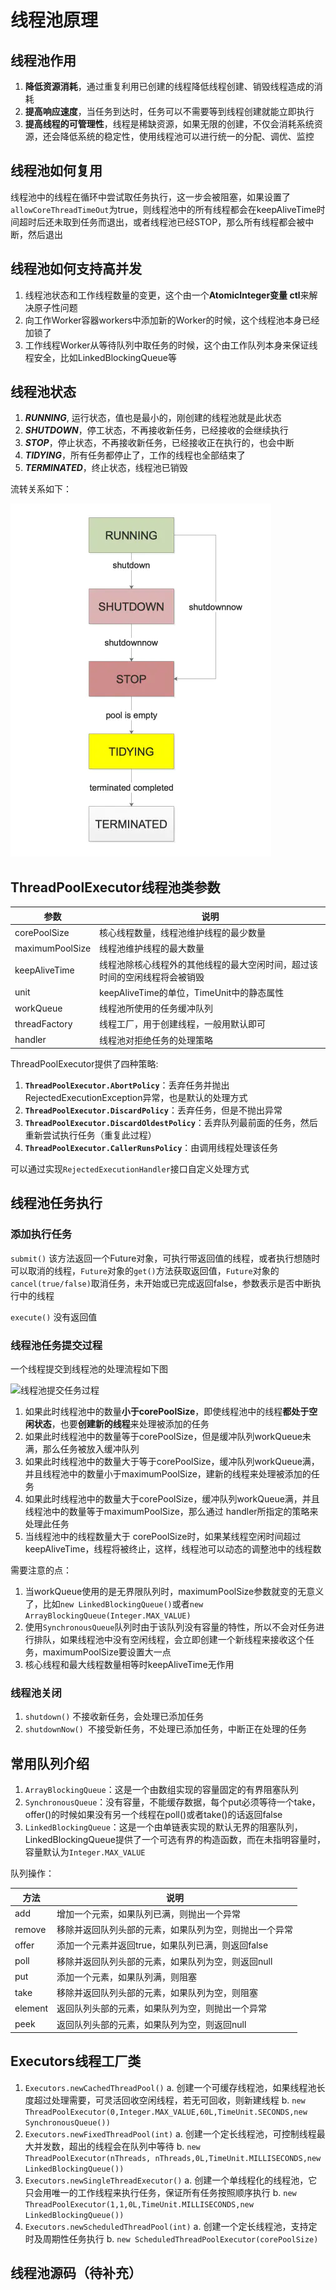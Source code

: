 # 线程池原理

## 线程池作用

1. **降低资源消耗**，通过重复利用已创建的线程降低线程创建、销毁线程造成的消耗
2. **提高响应速度**，当任务到达时，任务可以不需要等到线程创建就能立即执行
3. **提高线程的可管理性**，线程是稀缺资源，如果无限的创建，不仅会消耗系统资源，还会降低系统的稳定性，使用线程池可以进行统一的分配、调优、监控

## 线程池如何复用

线程池中的线程在循环中尝试取任务执行，这一步会被阻塞，如果设置了```allowCoreThreadTimeOut```为true，则线程池中的所有线程都会在keepAliveTime时间超时后还未取到任务而退出，或者线程池已经STOP，那么所有线程都会被中断，然后退出

## 线程池如何支持高并发

1. 线程池状态和工作线程数量的变更，这个由一个**AtomicInteger变量 ctl**来解决原子性问题
2. 向工作Worker容器workers中添加新的Worker的时候，这个线程池本身已经加锁了
3. 工作线程Worker从等待队列中取任务的时候，这个由工作队列本身来保证线程安全，比如LinkedBlockingQueue等

## 线程池状态

1. ***RUNNING***, 运行状态，值也是最小的，刚创建的线程池就是此状态
2. ***SHUTDOWN***，停工状态，不再接收新任务，已经接收的会继续执行
3. ***STOP***，停止状态，不再接收新任务，已经接收正在执行的，也会中断
4. ***TIDYING***，所有任务都停止了，工作的线程也全部结束了
5. ***TERMINATED***，终止状态，线程池已销毁

流转关系如下：

![线程池状态流转](./images/线程池状态流转.png)

## ThreadPoolExecutor线程池类参数

|参数|说明|
|---|---|
|corePoolSize|核心线程数量，线程池维护线程的最少数量|
|maximumPoolSize|线程池维护线程的最大数量|
| keepAliveTime|线程池除核心线程外的其他线程的最大空闲时间，超过该时间的空闲线程将会被销毁|
|unit|keepAliveTime的单位，TimeUnit中的静态属性|
|workQueue|线程池所使用的任务缓冲队列|
|threadFactory|线程工厂，用于创建线程，一般用默认即可|
|handler|线程池对拒绝任务的处理策略|

ThreadPoolExecutor提供了四种策略:
1. **```ThreadPoolExecutor.AbortPolicy```**：丢弃任务并抛出RejectedExecutionException异常，也是默认的处理方式
2. **```ThreadPoolExecutor.DiscardPolicy```**：丢弃任务，但是不抛出异常
3. **```ThreadPoolExecutor.DiscardOldestPolicy```**：丢弃队列最前面的任务，然后重新尝试执行任务（重复此过程）
4. **```ThreadPoolExecutor.CallerRunsPolicy```**：由调用线程处理该任务

可以通过实现```RejectedExecutionHandler```接口自定义处理方式

## 线程池任务执行

### 添加执行任务

```submit()``` 该方法返回一个Future对象，可执行带返回值的线程，或者执行想随时可以取消的线程，```Future```对象的```get()```方法获取返回值，```Future```对象的```cancel(true/false)```取消任务，未开始或已完成返回false，参数表示是否中断执行中的线程

```execute()``` 没有返回值

### 线程池任务提交过程

一个线程提交到线程池的处理流程如下图

![线程池提交任务过程](./images/线程池提交任务过程.png)

1. 如果此时线程池中的数量**小于corePoolSize**，即使线程池中的线程**都处于空闲状态**，也要**创建新的线程**来处理被添加的任务
2. 如果此时线程池中的数量等于corePoolSize，但是缓冲队列workQueue未满，那么任务被放入缓冲队列
3. 如果此时线程池中的数量大于等于corePoolSize，缓冲队列workQueue满，并且线程池中的数量小于maximumPoolSize，建新的线程来处理被添加的任务
4. 如果此时线程池中的数量大于corePoolSize，缓冲队列workQueue满，并且线程池中的数量等于maximumPoolSize，那么通过 handler所指定的策略来处理此任务
5. 当线程池中的线程数量大于 corePoolSize时，如果某线程空闲时间超过keepAliveTime，线程将被终止，这样，线程池可以动态的调整池中的线程数

需要注意的点：
1. 当workQueue使用的是无界限队列时，maximumPoolSize参数就变的无意义了，比如```new LinkedBlockingQueue()```或者```new ArrayBlockingQueue(Integer.MAX_VALUE)```
2. 使用```SynchronousQueue```队列时由于该队列没有容量的特性，所以不会对任务进行排队，如果线程池中没有空闲线程，会立即创建一个新线程来接收这个任务，maximumPoolSize要设置大一点
3. 核心线程和最大线程数量相等时keepAliveTime无作用

### 线程池关闭

1. ```shutdown()``` 不接收新任务，会处理已添加任务
2. ```shutdownNow() ```不接受新任务，不处理已添加任务，中断正在处理的任务

## 常用队列介绍

1. ```ArrayBlockingQueue```：这是一个由数组实现的容量固定的有界阻塞队列
2. ```SynchronousQueue```：没有容量，不能缓存数据，每个put必须等待一个take， offer()的时候如果没有另一个线程在poll()或者take()的话返回false
3. ```LinkedBlockingQueue```：这是一个由单链表实现的默认无界的阻塞队列，LinkedBlockingQueue提供了一个可选有界的构造函数，而在未指明容量时，容量默认为```Integer.MAX_VALUE```

队列操作：

|方法|说明|
|---|---|
|add|增加一个元索，如果队列已满，则抛出一个异常|
|remove|移除并返回队列头部的元素，如果队列为空，则抛出一个异常|
|offer|添加一个元素并返回true，如果队列已满，则返回false|
|poll|移除并返回队列头部的元素，如果队列为空，则返回null|
|put|添加一个元素，如果队列满，则阻塞|
|take|移除并返回队列头部的元素，如果队列为空，则阻塞|
|element|返回队列头部的元素，如果队列为空，则抛出一个异常|
|peek|返回队列头部的元素，如果队列为空，则返回null|

## Executors线程工厂类

1. ```Executors.newCachedThreadPool()```
    a. 创建一个可缓存线程池，如果线程池长度超过处理需要，可灵活回收空闲线程，若无可回收，则新建线程
    b. ```new ThreadPoolExecutor(0,Integer.MAX_VALUE,60L,TimeUnit.SECONDS,new SynchronousQueue())```
2. ```Executors.newFixedThreadPool(int)```
    a. 创建一个定长线程池，可控制线程最大并发数，超出的线程会在队列中等待
    b. ```new ThreadPoolExecutor(nThreads, nThreads,0L,TimeUnit.MILLISECONDS,new LinkedBlockingQueue())```
3. ```Executors.newSingleThreadExecutor()```
    a. 创建一个单线程化的线程池，它只会用唯一的工作线程来执行任务，保证所有任务按照顺序执行
    b. ```new ThreadPoolExecutor(1,1,0L,TimeUnit.MILLISECONDS,new LinkedBlockingQueue())```
4. ```Executors.newScheduledThreadPool(int)```
    a. 创建一个定长线程池，支持定时及周期性任务执行
    b. ```new ScheduledThreadPoolExecutor(corePoolSize)```
    
## 线程池源码（待补充）
